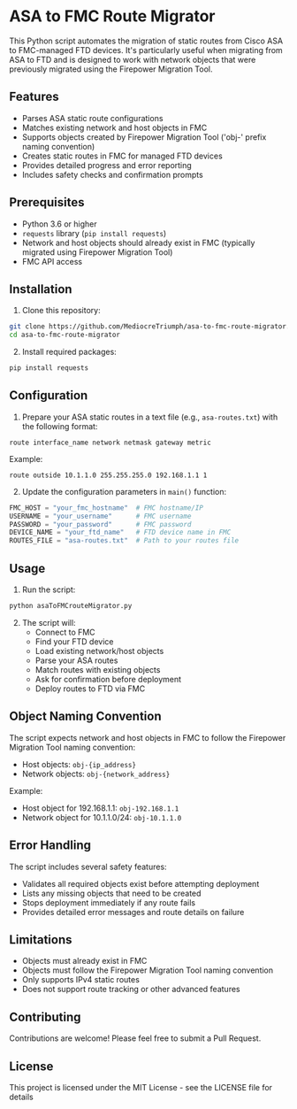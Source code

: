 # ASA to FMC Route Migrator

This Python script automates the migration of static routes from Cisco ASA to FMC-managed FTD devices. It's particularly useful when migrating from ASA to FTD and is designed to work with network objects that were previously migrated using the Firepower Migration Tool.

## Features

- Parses ASA static route configurations
- Matches existing network and host objects in FMC
- Supports objects created by Firepower Migration Tool ('obj-' prefix naming convention)
- Creates static routes in FMC for managed FTD devices
- Provides detailed progress and error reporting
- Includes safety checks and confirmation prompts

## Prerequisites

- Python 3.6 or higher
- `requests` library (`pip install requests`)
- Network and host objects should already exist in FMC (typically migrated using Firepower Migration Tool)
- FMC API access

## Installation

1. Clone this repository:
```bash
git clone https://github.com/MediocreTriumph/asa-to-fmc-route-migrator.git
cd asa-to-fmc-route-migrator
```

2. Install required packages:
```bash
pip install requests
```

## Configuration

1. Prepare your ASA static routes in a text file (e.g., `asa-routes.txt`) with the following format:
```
route interface_name network netmask gateway metric
```
Example:
```
route outside 10.1.1.0 255.255.255.0 192.168.1.1 1
```

2. Update the configuration parameters in `main()` function:
```python
FMC_HOST = "your_fmc_hostname"  # FMC hostname/IP
USERNAME = "your_username"      # FMC username
PASSWORD = "your_password"      # FMC password
DEVICE_NAME = "your_ftd_name"   # FTD device name in FMC
ROUTES_FILE = "asa-routes.txt"  # Path to your routes file
```

## Usage

1. Run the script:
```bash
python asaToFMCrouteMigrator.py
```

2. The script will:
   - Connect to FMC
   - Find your FTD device
   - Load existing network/host objects
   - Parse your ASA routes
   - Match routes with existing objects
   - Ask for confirmation before deployment
   - Deploy routes to FTD via FMC

## Object Naming Convention

The script expects network and host objects in FMC to follow the Firepower Migration Tool naming convention:
- Host objects: `obj-{ip_address}`
- Network objects: `obj-{network_address}`

Example:
- Host object for 192.168.1.1: `obj-192.168.1.1`
- Network object for 10.1.1.0/24: `obj-10.1.1.0`

## Error Handling

The script includes several safety features:
- Validates all required objects exist before attempting deployment
- Lists any missing objects that need to be created
- Stops deployment immediately if any route fails
- Provides detailed error messages and route details on failure

## Limitations

- Objects must already exist in FMC
- Objects must follow the Firepower Migration Tool naming convention
- Only supports IPv4 static routes
- Does not support route tracking or other advanced features

## Contributing

Contributions are welcome! Please feel free to submit a Pull Request.

## License

This project is licensed under the MIT License - see the LICENSE file for details